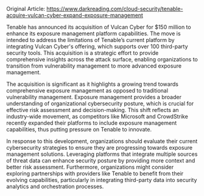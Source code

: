 Original Article: https://www.darkreading.com/cloud-security/tenable-acquire-vulcan-cyber-expand-exposure-management

Tenable has announced its acquisition of Vulcan Cyber for $150 million to enhance its exposure management platform capabilities. The move is intended to address the limitations of Tenable’s current platform by integrating Vulcan Cyber's offering, which supports over 100 third-party security tools. This acquisition is a strategic effort to provide comprehensive insights across the attack surface, enabling organizations to transition from vulnerability management to more advanced exposure management.

The acquisition is significant as it highlights a growing trend towards comprehensive exposure management as opposed to traditional vulnerability management. Exposure management provides a broader understanding of organizational cybersecurity posture, which is crucial for effective risk assessment and decision-making. This shift reflects an industry-wide movement, as competitors like Microsoft and CrowdStrike recently expanded their platforms to include exposure management capabilities, thus putting pressure on Tenable to innovate.

In response to this development, organizations should evaluate their current cybersecurity strategies to ensure they are progressing towards exposure management solutions. Leveraging platforms that integrate multiple sources of threat data can enhance security posture by providing more context and better risk assessment. Furthermore, organizations might consider exploring partnerships with providers like Tenable to benefit from their evolving capabilities, particularly in integrating third-party data into security analytics and orchestration processes.